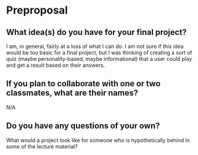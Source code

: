 # Preproposal

## What idea(s) do you have for your final project?

I am, in general, fairly at a loss of what I can do. I am not sure if this idea would be too basic for a final project, but I was thinking of creating a sort of quiz (maybe personality-based, maybe informational) that a user could play and get a result based on their answers.

## If you plan to collaborate with one or two classmates, what are their names?

N/A

## Do you have any questions of your own?

What would a project look like for someone who is hypothetically behind in some of the lecture material? 

